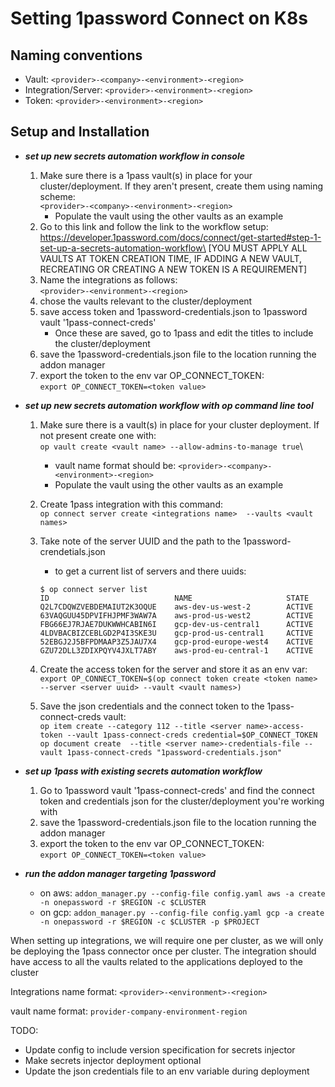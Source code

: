 # Setting 1password Connect on K8s

## Naming conventions

* Vault: `<provider>-<company>-<environment>-<region>`
* Integration/Server: `<provider>-<environment>-<region>`
* Token: `<provider>-<environment>-<region>`

## Setup and Installation

* ***set up new secrets automation workflow in console***

  1. Make sure there is a 1pass vault(s) in place for your cluster/deployment. If they aren't present, create them using naming scheme:\
  `<provider>-<company>-<environment>-<region>`
     * Populate the vault using the other vaults as an example
  2. Go to this link and follow the link to the workflow setup:\
     https://developer.1password.com/docs/connect/get-started#step-1-set-up-a-secrets-automation-workflow\
     [YOU MUST APPLY ALL VAULTS AT TOKEN CREATION TIME, IF ADDING A NEW VAULT, RECREATING OR CREATING A NEW TOKEN IS A REQUIREMENT]
  3. Name the integrations as follows:\
     `<provider>-<environment>-<region>`
  4. chose the vaults relevant to the cluster/deployment
  5. save access token and 1password-credentials.json to 1password vault '1pass-connect-creds'
     * Once these are saved, go to 1pass and edit the titles to include the cluster/deployment
  6. save the 1password-credentials.json file to the location running the addon manager
  7. export the token to the env var OP_CONNECT_TOKEN:\
     `export OP_CONNECT_TOKEN=<token value>`
* ***set up new secrets automation workflow with op command line tool***

  1. Make sure there is a vault(s) in place for your cluster deployment. If not present create one with:\
  `op vault create <vault name> --allow-admins-to-manage true`\
     * vault name format should be: `<provider>-<company>-<environment>-<region>`
     * Populate the vault using the other vaults as an example
  2. Create 1pass integration with this command:\
     `op connect server create <integrations name>  --vaults <vault names>`
  3. Take note of the server UUID and the path to the 1password-crendetials.json
     * to get a current list of servers and there uuids:

      ```
      $ op connect server list
      ID                            NAME                     STATE
      Q2L7CDQWZVEBDEMAIUT2K3OQUE    aws-dev-us-west-2        ACTIVE
      63VAQGUU45DPVIFHJPMF3WAW7A    aws-prod-us-west2        ACTIVE
      FBG66EJ7RJAE7DUKWWHCABIN6I    gcp-dev-us-central1      ACTIVE
      4LDVBACBIZCEBLGD2P4I3SKE3U    gcp-prod-us-central1     ACTIVE
      52EBGJ2J5BFPDMAAP3Z5JAU7X4    gcp-prod-europe-west4    ACTIVE
      GZU72DLL3ZDIXPQYV4JXLT7ABY    aws-prod-eu-central-1    ACTIVE
      ```

  4. Create the access token for the server and store it as an env var:\
     `export OP_CONNECT_TOKEN=$(op connect token create <token name> --server <server uuid> --vault <vault names>)`
  5. Save the json credentials and the connect token to the 1pass-connect-creds vault:\
     `op item create --category 112 --title <server name>-access-token --vault 1pass-connect-creds credential=$OP_CONNECT_TOKEN`\
     `op document create  --title <server name>-credentials-file --vault 1pass-connect-creds "1password-credentials.json"`
* ***set up 1pass with existing secrets automation workflow***

  1. Go to 1password vault '1pass-connect-creds' and find the connect token and credentials json for the cluster/deployment you're working with
  2. save the 1password-credentials.json file to the location running the addon manager
  3. export the token to the env var OP_CONNECT_TOKEN:\
     `export OP_CONNECT_TOKEN=<token value>`
* ***run the addon manager targeting 1password***

  * on aws: ```addon_manager.py --config-file config.yaml aws -a create -n onepassword -r $REGION -c $CLUSTER ```
  * on gcp: ```addon_manager.py --config-file config.yaml gcp -a create -n onepassword -r $REGION -c $CLUSTER -p $PROJECT```

When setting up integrations, we will require one per cluster, as we will only be deploying the 1pass connector once per cluster. The integration should have access to all the vaults related to the applications deployed to the cluster

Integrations name format:
`<provider>-<environment>-<region>`

vault name format:
`provider-company-environment-region`

TODO:

* Update config to include version specification for secrets injector
* Make secrets injector deployment optional
* Update the json credentials file to an env variable during deployment

